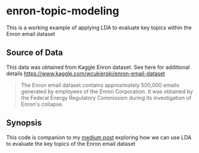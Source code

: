 # enron-topic-modeling
This is a working example of applying LDA to evaluate key topics within the Enron email dataset

## Source of Data
This data was obtained from Kaggle Enron dataset. See here for additional details https://www.kaggle.com/wcukierski/enron-email-dataset

> The Enron email dataset contains approximately 500,000 emails generated by employees of the Enron Corporation. It was obtained by the Federal Energy Regulatory Commission during its investigation of Enron's collapse.

## Synopsis
This code is companion to my [medium post](https://medium.com/@ShoReason/nlp-with-lda-analyzing-topics-in-the-enron-email-dataset-20326b7ae36f) exploring how we can use LDA to evaluate the key topics of the Enron email dataset
